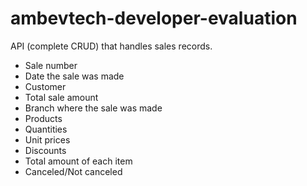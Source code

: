 # ambevtech-developer-evaluation
API (complete CRUD) that handles sales records.
* Sale number
* Date the sale was made
* Customer
* Total sale amount
* Branch where the sale was made
* Products
* Quantities
* Unit prices
* Discounts
* Total amount of each item
* Canceled/Not canceled
